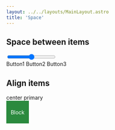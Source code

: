 ```yaml
---
layout: ../../layouts/MainLayout.astro
title: 'Space'
---
```


## Space between items

<cc-space size="10" direction="vertical">
  <div>
    <cc-radio-group label="Direction" name="direction" onchange="directionChange(this.value)">
      <cc-radio label="horizontal" value="horizontal" checked></cc-radio>
      <cc-radio label="vertical" value="vertical" ></cc-radio>
    </cc-radio-group>
  </div>
  <div>
    <cc-radio-group label="Size" name="size" onchange="sizeChange(this.value)">
      <cc-radio label="small" value="small"></cc-radio>
      <cc-radio label="middle" value="middle" checked></cc-radio>
      <cc-radio label="large" value="large"></cc-radio>
      <cc-radio label="customize" value="customize"></cc-radio>
    </cc-radio-group>
  </div>
  <div id="custom-size-slider" >
    <input type="range" />
  </div>
  <div class="preview">
    <cc-space id="cc-space-preview1" size="10" justify="space-between">
      <cc-button>Button1</cc-button>
      <cc-button>Button2</cc-button>
      <cc-button>Button3</cc-button>
    </cc-space>
  </div>
</cc-space>

## Align items

<div>
  <cc-radio-group label="Justify" name="justify" onchange="alert(this.value)">
    <cc-radio label="start" value="start"></cc-radio>
    <cc-radio label="end" value="end"></cc-radio>
    <cc-radio label="center" value="center" checked></cc-radio>
    <cc-radio label="baseline" value="baseline"></cc-radio>
  </cc-radio-group>
</div>
<div class="preview">
  <cc-space id="cc-space-preview2" direction="horizontal" size="10" justify="space-between">
    <span>center</span>
    <cc-button theme="primary" style="height: 40px">primary</cc-button>
    <span style="display: block; height: 60px; width: 60px; background-color: #2b8a3e; color: white; display: grid; place-content: center">Block</span>
  </cc-space>
</div>
<script>
  const prevRef = document.querySelector("#cc-space-preview1");
  const customSizeSlider = document.querySelector("#custom-size-slider");
  const sliderInputRef = document.querySelector("#custom-size-slider input");
  sliderInputRef.setAttribute("value", prevRef.getAttribute("size"));
  customSizeSlider.addEventListener("input", (event) => {
    prevRef.setAttribute("size", event.target.value);
  });
  function directionChange(value) {
    prevRef.setAttribute("direction", value);
  }
  function sizeChange(value) {
    prevRef.setAttribute("size", value);
    sliderInputRef.setAttribute("value", value);
  } 

</script>


